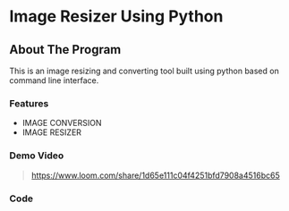 # Image Resizer Using Python

## About The Program

This is an  image resizing and converting tool built using python based on command line interface.

### Features

 - IMAGE CONVERSION
 - IMAGE RESIZER

 ### Demo Video
> https://www.loom.com/share/1d65e111c04f4251bfd7908a4516bc65

### Code

```ino